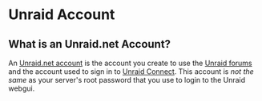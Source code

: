 # Unraid Account

## What is an Unraid.net Account?

An [Unraid.net account](https://account.unraid.net/) is the
account you create to use the [Unraid
forums](https://forums.unraid.net/) and the account used to sign in to
[Unraid Connect](/connect/Connect.mdx). This account is *not
the same* as your server's root password that you use to login to the
Unraid webgui.
